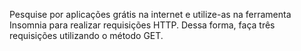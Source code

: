 Pesquise por aplicações grátis na internet e utilize-as na ferramenta Insomnia para realizar requisições HTTP. Dessa forma, faça três requisições utilizando o método GET.